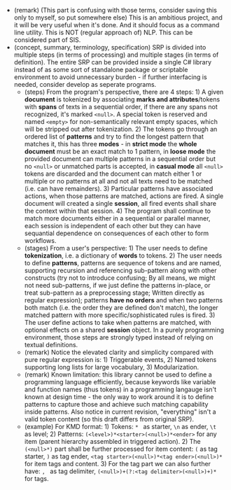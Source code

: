 * (remark) (This part is confusing with those terms, consider saving this only to myself, so put somewhere else) This is an ambitious project, and it will be very useful when it's done. And it should focus as a command line utility. This is NOT (regular approach of) NLP. This can be considered part of SIS.
* (concept, summary, terminology, specification) SRP is divided into multiple steps (in terms of processing) and multiple stages (in terms of definition). The entire SRP can be provided inside a single C# library instead of as some sort of standalone package or scriptable environment to avoid unnecessary burden - if further interfacing is needed, consider develop as seperate programs.
	- (steps) From the program's perspective, there are 4 steps: 1) A given **document** is tokenized by associating **marks and attributes**/tokens with **spans** of texts in a sequential order, if there are any spans not recognized, it's marked `<null>`. A special token is reserved and named `<empty>` for non-semantically relevant empty spaces, which will be stripped out after tokenization. 2) The tokens go through an ordered list of **patterns** and try to find the longest pattern that matches it, this has three **modes** - in **strict mode** the **whole document** must be an exact match to 1 pattern, in **loose mode** the provided document can multiple patterns in a sequential order but no `<null>` or unmatched parts is accepted, in **casual mode** all `<null>` tokens are discarded and the document can match either 1 or multiple or no patterns at all and not all texts need to be matched (i.e. can have remainders). 3) Particular patterns have associated actions, when those patterns are matched, actions are fired. A single document will created a single **session**, all fired events shall share the context within that session. 4) The program shall continue to match more documents either in a sequential or parallel manner, each session is independent of each other but they can have sequantial dependence on consequences of each other to form workflows.
	- (stages) From a user's perspective: 1) The user needs to define **tokenization**, i.e. a dictionary of **words** to tokens. 2) The user needs to define **patterns**, patterns are sequence of tokens and are named, supporting recursion and referencing sub-pattern along with other constructs (try not to introduce confusing; By all means, we might not need sub-patterns, if we just define the patterns in-place, or treat sub-pattern as a preprocessing stage; Written directly as regular expression); patterns **have no orders** and when two patterns both match (i.e. the order they are defined don't match), the longer matched pattern with more specific/sophisticated rules is fired. 3) The user define actions to take when patterns are matched, with optional effects on a shared **session** object. In a purely programming environment, those steps are strongly typed instead of relying on textual definitions.
	- (remark) Notice the elevated clarity and simplicity compared with pure regular expression is: 1) Triggerable events, 2) Named tokens supporting long lists for large vocabulary, 3) Modularization.
	- (remark) Known limitation: this library cannot be used to define a programming language efficiently, because keywords like variable and function names (thus tokens) in a programming langauge isn't known at design time - the only way to work around it is to define patterns to capture those and achieve such matching capability inside patterns. Also notice in current revision, "everything" isn't a valid token content (so this draft differs from original SRP).
	- (example) For KMD format: 1) Tokens: `* ` as starter, `\n` as ender, `\t` as level; 2) Patterns: `(<level>)*<starter>(<null>)*<ender>` for any item (parent hierarchy assembled in triggered action). 2) The `(<null>*)` part shall be further processed for item content: `(` as tag starter, `)` as tag ender, `<tag starter>(<null>)*<tag ender>(<null>)*` for item tags and content. 3) For the tag part we can also further have: `, ` as tag delimiter, `(<null>)+(?:<tag delimiter>(<null>)+)*` for tags.